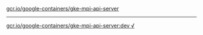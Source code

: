 [gcr.io/google-containers/gke-mpi-api-server](https://hub.docker.com/r/anjia0532/google-containers.gke-mpi-api-server/tags/) 

----
[gcr.io/google-containers/gke-mpi-api-server:dev √](https://hub.docker.com/r/anjia0532/google-containers.gke-mpi-api-server/tags/)


